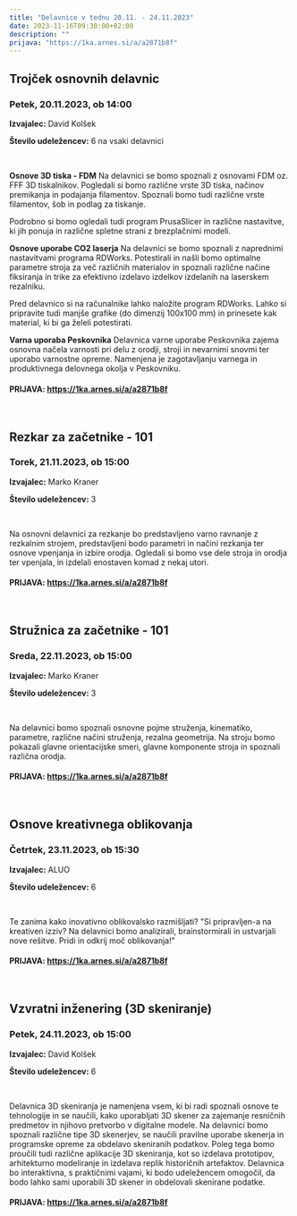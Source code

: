```yaml
---
title: "Delavnice v tednu 20.11. - 24.11.2023"
date: 2023-11-16T09:30:00+02:00
description: ""
prijava: "https://1ka.arnes.si/a/a2871b8f"
---
```

## Trojček osnovnih delavnic
### Petek, 20.11.2023, ob 14:00


**Izvajalec:** David Kolšek

**Število udeležencev:** 6 na vsaki delavnici

&nbsp;


**Osnove 3D tiska - FDM**
Na delavnici se bomo spoznali z osnovami FDM oz. FFF 3D tiskalnikov. Pogledali si bomo različne vrste 3D tiska, načinov premikanja in podajanja filamentov. Spoznali bomo tudi različne vrste filamentov, šob in podlag za tiskanje.

Podrobno si bomo ogledali tudi program PrusaSlicer in različne nastavitve, ki jih ponuja in različne spletne strani z brezplačnimi modeli. 

**Osnove uporabe CO2 laserja**
Na delavnici se bomo spoznali z naprednimi nastavitvami programa RDWorks. Potestirali in našli bomo optimalne parametre stroja za več različnih materialov in spoznali različne načine fiksiranja in trike za efektivno izdelavo izdelkov izdelanih na laserskem rezalniku.

Pred delavnico si na računalnike lahko naložite program RDWorks. Lahko si pripravite tudi manjše grafike (do dimenzij 100x100 mm) in prinesete kak material, ki bi ga želeli potestirati.


**Varna uporaba Peskovnika**
Delavnica varne uporabe Peskovnika zajema osnovna načela varnosti pri delu z orodji, stroji in nevarnimi snovmi ter uporabo varnostne opreme. Namenjena je zagotavljanju varnega in produktivnega delovnega okolja v Peskovniku.

####  PRIJAVA: https://1ka.arnes.si/a/a2871b8f


&nbsp;
&nbsp;
## Rezkar za začetnike - 101
### Torek, 21.11.2023, ob 15:00


**Izvajalec:** Marko Kraner

**Število udeležencev:** 3


&nbsp;

Na osnovni delavnici za rezkanje bo predstavljeno varno ravnanje z rezkalnim strojem, predstavljeni bodo parametri in načini rezkanja ter osnove vpenjanja in izbire orodja. Ogledali si bomo vse dele stroja in orodja ter vpenjala, in izdelali enostaven komad z nekaj utori.

####  PRIJAVA: https://1ka.arnes.si/a/a2871b8f

&nbsp;
&nbsp;

## Stružnica za začetnike - 101
### Sreda, 22.11.2023, ob 15:00


**Izvajalec:** Marko Kraner

**Število udeležencev:** 3



&nbsp;

Na delavnici bomo spoznali osnovne pojme struženja, kinematiko, parametre, različne
načini struženja, rezalna geometrija. Na stroju bomo pokazali glavne orientacijske smeri,
glavne komponente stroja in spoznali različna orodja.

####  PRIJAVA: https://1ka.arnes.si/a/a2871b8f

&nbsp;
&nbsp;

## Osnove kreativnega oblikovanja
### Četrtek, 23.11.2023, ob 15:30


**Izvajalec:** ALUO

**Število udeležencev:** 6

&nbsp;

Te zanima kako inovativno oblikovalsko razmišljati?
"Si pripravljen-a na kreativen izziv? Na delavnici bomo analizirali, brainstormirali in ustvarjali nove rešitve. Pridi in odkrij moč oblikovanja!"
 
####  PRIJAVA: https://1ka.arnes.si/a/a2871b8f

&nbsp;
&nbsp;

## Vzvratni inženering (3D skeniranje)
### Petek, 24.11.2023, ob 15:00


**Izvajalec:** David Kolšek

**Število udeležencev:** 6

&nbsp;

Delavnica 3D skeniranja je namenjena vsem, ki bi radi spoznali osnove te tehnologije in se naučili, kako uporabljati 3D skener za zajemanje resničnih predmetov in njihovo pretvorbo v digitalne modele. Na delavnici bomo spoznali različne tipe 3D skenerjev, se naučili pravilne uporabe skenerja in programske opreme za obdelavo skeniranih podatkov. Poleg tega bomo proučili tudi različne aplikacije 3D skeniranja, kot so izdelava prototipov, arhitekturno modeliranje in izdelava replik historičnih artefaktov. Delavnica bo interaktivna, s praktičnimi vajami, ki bodo udeležencem omogočil, da bodo lahko sami uporabili 3D skener in obdelovali skenirane podatke.

####  PRIJAVA: https://1ka.arnes.si/a/a2871b8f


